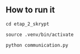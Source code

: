 ## How to run it

```shell
cd etap_2_skrypt
```

```shell
source .venv/bin/activate 
```

```shell
python communication.py
```